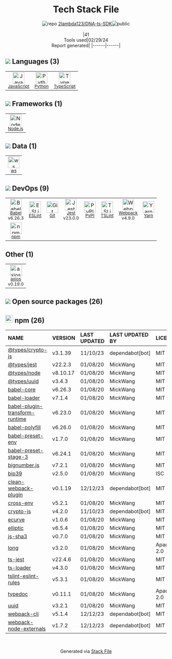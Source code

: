 <!--
&lt;--- Readme.md Snippet without images Start ---&gt;
## Tech Stack
2lambda123/DNA-ts-SDK is built on the following main stack:

- [JavaScript](https://developer.mozilla.org/en-US/docs/Web/JavaScript) – Languages
- [Python](https://www.python.org) – Languages
- [TypeScript](http://www.typescriptlang.org) – Languages
- [Node.js](http://nodejs.org/) – Frameworks (Full Stack)
- [ws](https://github.com/websockets/ws) – Realtime Backend / API
- [Babel](http://babeljs.io/) – JavaScript Compilers
- [ESLint](http://eslint.org/) – Code Review
- [Jest](http://facebook.github.io/jest/) – Javascript Testing Framework
- [TSLint](https://github.com/palantir/tslint) – Code Review
- [Webpack](http://webpack.js.org) – JS Build Tools / JS Task Runners
- [Yarn](https://yarnpkg.com/) – Front End Package Manager
- [axios](https://github.com/mzabriskie/axios) – Javascript Utilities & Libraries

Full tech stack [here](/techstack.md)

&lt;--- Readme.md Snippet without images End ---&gt;

&lt;--- Readme.md Snippet with images Start ---&gt;
## Tech Stack
2lambda123/DNA-ts-SDK is built on the following main stack:

- <img width='25' height='25' src='https://img.stackshare.io/service/1209/javascript.jpeg' alt='JavaScript'/> [JavaScript](https://developer.mozilla.org/en-US/docs/Web/JavaScript) – Languages
- <img width='25' height='25' src='https://img.stackshare.io/service/993/pUBY5pVj.png' alt='Python'/> [Python](https://www.python.org) – Languages
- <img width='25' height='25' src='https://img.stackshare.io/service/1612/bynNY5dJ.jpg' alt='TypeScript'/> [TypeScript](http://www.typescriptlang.org) – Languages
- <img width='25' height='25' src='https://img.stackshare.io/service/1011/n1JRsFeB_400x400.png' alt='Node.js'/> [Node.js](http://nodejs.org/) – Frameworks (Full Stack)
- <img width='25' height='25' src='https://img.stackshare.io/service/11381/no-img-open-source.png' alt='ws'/> [ws](https://github.com/websockets/ws) – Realtime Backend / API
- <img width='25' height='25' src='https://img.stackshare.io/service/2739/-1wfGjNw.png' alt='Babel'/> [Babel](http://babeljs.io/) – JavaScript Compilers
- <img width='25' height='25' src='https://img.stackshare.io/service/3337/Q4L7Jncy.jpg' alt='ESLint'/> [ESLint](http://eslint.org/) – Code Review
- <img width='25' height='25' src='https://img.stackshare.io/service/830/jest.png' alt='Jest'/> [Jest](http://facebook.github.io/jest/) – Javascript Testing Framework
- <img width='25' height='25' src='https://img.stackshare.io/service/5561/303157.png' alt='TSLint'/> [TSLint](https://github.com/palantir/tslint) – Code Review
- <img width='25' height='25' src='https://img.stackshare.io/service/1682/IMG_4636.PNG' alt='Webpack'/> [Webpack](http://webpack.js.org) – JS Build Tools / JS Task Runners
- <img width='25' height='25' src='https://img.stackshare.io/service/5848/44mC-kJ3.jpg' alt='Yarn'/> [Yarn](https://yarnpkg.com/) – Front End Package Manager
- <img width='25' height='25' src='https://img.stackshare.io/no-img-open-source.png' alt='axios'/> [axios](https://github.com/mzabriskie/axios) – Javascript Utilities & Libraries

Full tech stack [here](/techstack.md)

&lt;--- Readme.md Snippet with images End ---&gt;
-->
<div align="center">

# Tech Stack File
![](https://img.stackshare.io/repo.svg "repo") [2lambda123/DNA-ts-SDK](https://github.com/2lambda123/DNA-ts-SDK)![](https://img.stackshare.io/public_badge.svg "public")
<br/><br/>
|41<br/>Tools used|02/29/24 <br/>Report generated|
|------|------|
</div>

## <img src='https://img.stackshare.io/languages.svg'/> Languages (3)
<table><tr>
  <td align='center'>
  <img width='36' height='36' src='https://img.stackshare.io/service/1209/javascript.jpeg' alt='JavaScript'>
  <br>
  <sub><a href="https://developer.mozilla.org/en-US/docs/Web/JavaScript">JavaScript</a></sub>
  <br>
  <sub></sub>
</td>

<td align='center'>
  <img width='36' height='36' src='https://img.stackshare.io/service/993/pUBY5pVj.png' alt='Python'>
  <br>
  <sub><a href="https://www.python.org">Python</a></sub>
  <br>
  <sub></sub>
</td>

<td align='center'>
  <img width='36' height='36' src='https://img.stackshare.io/service/1612/bynNY5dJ.jpg' alt='TypeScript'>
  <br>
  <sub><a href="http://www.typescriptlang.org">TypeScript</a></sub>
  <br>
  <sub></sub>
</td>

</tr>
</table>

## <img src='https://img.stackshare.io/frameworks.svg'/> Frameworks (1)
<table><tr>
  <td align='center'>
  <img width='36' height='36' src='https://img.stackshare.io/service/1011/n1JRsFeB_400x400.png' alt='Node.js'>
  <br>
  <sub><a href="http://nodejs.org/">Node.js</a></sub>
  <br>
  <sub></sub>
</td>

</tr>
</table>

## <img src='https://img.stackshare.io/databases.svg'/> Data (1)
<table><tr>
  <td align='center'>
  <img width='36' height='36' src='https://img.stackshare.io/service/11381/no-img-open-source.png' alt='ws'>
  <br>
  <sub><a href="https://github.com/websockets/ws">ws</a></sub>
  <br>
  <sub></sub>
</td>

</tr>
</table>

## <img src='https://img.stackshare.io/devops.svg'/> DevOps (9)
<table><tr>
  <td align='center'>
  <img width='36' height='36' src='https://img.stackshare.io/service/2739/-1wfGjNw.png' alt='Babel'>
  <br>
  <sub><a href="http://babeljs.io/">Babel</a></sub>
  <br>
  <sub>v6.26.3</sub>
</td>

<td align='center'>
  <img width='36' height='36' src='https://img.stackshare.io/service/3337/Q4L7Jncy.jpg' alt='ESLint'>
  <br>
  <sub><a href="http://eslint.org/">ESLint</a></sub>
  <br>
  <sub></sub>
</td>

<td align='center'>
  <img width='36' height='36' src='https://img.stackshare.io/service/1046/git.png' alt='Git'>
  <br>
  <sub><a href="http://git-scm.com/">Git</a></sub>
  <br>
  <sub></sub>
</td>

<td align='center'>
  <img width='36' height='36' src='https://img.stackshare.io/service/830/jest.png' alt='Jest'>
  <br>
  <sub><a href="http://facebook.github.io/jest/">Jest</a></sub>
  <br>
  <sub>v23.0.0</sub>
</td>

<td align='center'>
  <img width='36' height='36' src='https://img.stackshare.io/service/12572/-RIWgodF_400x400.jpg' alt='PyPI'>
  <br>
  <sub><a href="https://pypi.org/">PyPI</a></sub>
  <br>
  <sub></sub>
</td>

<td align='center'>
  <img width='36' height='36' src='https://img.stackshare.io/service/5561/303157.png' alt='TSLint'>
  <br>
  <sub><a href="https://github.com/palantir/tslint">TSLint</a></sub>
  <br>
  <sub></sub>
</td>

<td align='center'>
  <img width='36' height='36' src='https://img.stackshare.io/service/1682/IMG_4636.PNG' alt='Webpack'>
  <br>
  <sub><a href="http://webpack.js.org">Webpack</a></sub>
  <br>
  <sub>v4.9.0</sub>
</td>

<td align='center'>
  <img width='36' height='36' src='https://img.stackshare.io/service/5848/44mC-kJ3.jpg' alt='Yarn'>
  <br>
  <sub><a href="https://yarnpkg.com/">Yarn</a></sub>
  <br>
  <sub></sub>
</td>

</tr>
<tr>
  <td align='center'>
  <img width='36' height='36' src='https://img.stackshare.io/service/1120/lejvzrnlpb308aftn31u.png' alt='npm'>
  <br>
  <sub><a href="https://www.npmjs.com/">npm</a></sub>
  <br>
  <sub></sub>
</td>

</tr>
</table>

## Other (1)
<table><tr>
  <td align='center'>
  <img width='36' height='36' src='https://img.stackshare.io/no-img-open-source.png' alt='axios'>
  <br>
  <sub><a href="https://github.com/mzabriskie/axios">axios</a></sub>
  <br>
  <sub>v0.19.0</sub>
</td>

</tr>
</table>


## <img src='https://img.stackshare.io/group.svg' /> Open source packages (26)</h2>

## <img width='24' height='24' src='https://img.stackshare.io/service/1120/lejvzrnlpb308aftn31u.png'/> npm (26)

|NAME|VERSION|LAST UPDATED|LAST UPDATED BY|LICENSE|VULNERABILITIES|
|:------|:------|:------|:------|:------|:------|
|[@types/crypto-js](https://www.npmjs.com/@types/crypto-js)|v3.1.39|11/10/23|dependabot[bot] |MIT|N/A|
|[@types/jest](https://www.npmjs.com/@types/jest)|v22.2.3|01/08/20|MickWang |MIT|N/A|
|[@types/node](https://www.npmjs.com/@types/node)|v8.10.17|01/08/20|MickWang |MIT|N/A|
|[@types/uuid](https://www.npmjs.com/@types/uuid)|v3.4.3|01/08/20|MickWang |MIT|N/A|
|[babel-core](https://www.npmjs.com/babel-core)|v6.26.3|01/08/20|MickWang |MIT|N/A|
|[babel-loader](https://www.npmjs.com/babel-loader)|v7.1.4|01/08/20|MickWang |MIT|N/A|
|[babel-plugin-transform-runtime](https://www.npmjs.com/babel-plugin-transform-runtime)|v6.23.0|01/08/20|MickWang |MIT|N/A|
|[babel-polyfill](https://www.npmjs.com/babel-polyfill)|v6.26.0|01/08/20|MickWang |MIT|N/A|
|[babel-preset-env](https://www.npmjs.com/babel-preset-env)|v1.7.0|01/08/20|MickWang |MIT|N/A|
|[babel-preset-stage-3](https://www.npmjs.com/babel-preset-stage-3)|v6.24.1|01/08/20|MickWang |MIT|N/A|
|[bignumber.js](https://www.npmjs.com/bignumber.js)|v7.2.1|01/08/20|MickWang |MIT|N/A|
|[bip39](https://www.npmjs.com/bip39)|v2.5.0|01/08/20|MickWang |ISC|N/A|
|[clean-webpack-plugin](https://www.npmjs.com/clean-webpack-plugin)|v0.1.19|12/12/23|dependabot[bot] |MIT|N/A|
|[cross-env](https://www.npmjs.com/cross-env)|v5.2.1|01/08/20|MickWang |MIT|N/A|
|[crypto-js](https://www.npmjs.com/crypto-js)|v4.2.0|11/10/23|dependabot[bot] |MIT|N/A|
|[ecurve](https://www.npmjs.com/ecurve)|v1.0.6|01/08/20|MickWang |MIT|N/A|
|[elliptic](https://www.npmjs.com/elliptic)|v6.5.4|01/08/20|MickWang |MIT|N/A|
|[js-sha3](https://www.npmjs.com/js-sha3)|v0.7.0|01/08/20|MickWang |MIT|N/A|
|[long](https://www.npmjs.com/long)|v3.2.0|01/08/20|MickWang |Apache-2.0|N/A|
|[ts-jest](https://www.npmjs.com/ts-jest)|v22.4.6|01/08/20|MickWang |MIT|N/A|
|[ts-loader](https://www.npmjs.com/ts-loader)|v4.3.0|01/08/20|MickWang |MIT|N/A|
|[tslint-eslint-rules](https://www.npmjs.com/tslint-eslint-rules)|v5.3.1|01/08/20|MickWang |MIT|N/A|
|[typedoc](https://www.npmjs.com/typedoc)|v0.11.1|01/08/20|MickWang |Apache-2.0|N/A|
|[uuid](https://www.npmjs.com/uuid)|v3.2.1|01/08/20|MickWang |MIT|N/A|
|[webpack-cli](https://www.npmjs.com/webpack-cli)|v5.1.4|12/12/23|dependabot[bot] |MIT|N/A|
|[webpack-node-externals](https://www.npmjs.com/webpack-node-externals)|v1.7.2|12/12/23|dependabot[bot] |MIT|N/A|

<br/>
<div align='center'>

Generated via [Stack File](https://github.com/marketplace/stack-file)
